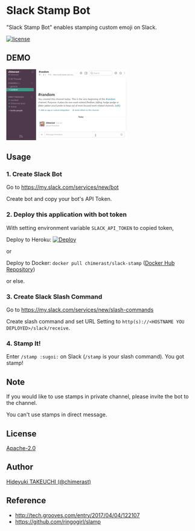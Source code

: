 Slack Stamp Bot
====

"Slack Stamp Bot" enables stamping custom emoji on Slack.

[![license](https://img.shields.io/badge/License-Apache%202.0-blue.svg)](LICENSE)


## DEMO

<img src="docs/images/demo.gif" width="320">


## Usage

### 1. Create Slack Bot

Go to https://my.slack.com/services/new/bot

Create bot and copy your bot's API Token.

### 2. Deploy this application with bot token

With setting environment variable `SLACK_API_TOKEN` to copied token,

Deploy to Heroku: [![Deploy](https://www.herokucdn.com/deploy/button.svg)](https://heroku.com/deploy)

or

Deploy to Docker: `docker pull chimerast/slack-stamp` ([Docker Hub Repository](https://hub.docker.com/r/chimerast/slack-stamp/))

or else.

### 3. Create Slack Slash Command

Go to https://my.slack.com/services/new/slash-commands

Create slash command and set URL Setting to `http(s)://<HOSTNAME YOU DEPLOYED>/slack/receive`.

### 4. Stamp It!

Enter `/stamp :sugoi:` on Slack (`/stamp` is your slash command). You got stamp!


## Note

If you would like to use stamps in private channel, please invite the bot to the channel.

You can't use stamps in direct message.


## License

[Apache-2.0](LICENSE)


## Author

[Hideyuki TAKEUCHI (@chimerast)](https://github.com/chimerast)


## Reference

- http://tech.grooves.com/entry/2017/04/04/122107
- https://github.com/ringogirl/slamp
